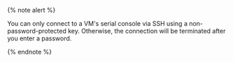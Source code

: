 {% note alert %}

You can only connect to a VM's serial console via SSH using a non-password-protected key. Otherwise, the connection will be terminated after you enter a password.

{% endnote %}